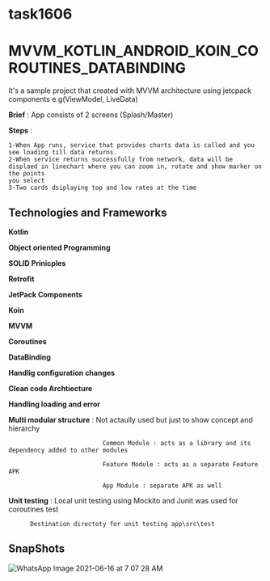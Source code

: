 # task1606
# MVVM_KOTLIN_ANDROID_KOIN_COROUTINES_DATABINDING


It's a sample project that created with MVVM architecture using jetcpack components e.g(ViewModel, LiveData)

**Brief** : App consists of 2 screens (Splash/Master)
    
      
     
**Steps** :
  
    1-When App runs, service that provides charts data is called and you see loading till data returns.
    2-When service returns successfully from network, data will be displaed in linechart where you can zoom in, rotate and show marker on the points
    you select
    3-Two cards dsiplaying top and low rates at the time
      
<h2>Technologies and Frameworks</h2>        

**Kotlin**

**Object oriented Programming**

**SOLID Prinicples**

**Retrofit**

**JetPack Components** 

**Koin**

**MVVM**

**Coroutines**

**DataBinding**

**Handlig configuration changes**

**Clean code Archtiecture**

**Handling loading and error**

**Multi modular structure** : Not actaully used but just to show concept and hierarchy 

                              Common Module : acts as a library and its dependency added to other modules
                              
                              Feature Module : acts as a separate Feature APK
                              
                              App Module : separate APK as well

**Unit testing** : Local unit testing using Mockito and Junit was used for coroutines test

          Destination directoty for unit testing app\src\test

       





<h2>SnapShots</h2>

![WhatsApp Image 2021-06-16 at 7 07 28 AM](https://user-images.githubusercontent.com/26609049/122161202-97e62200-ce71-11eb-85ef-5a44bc1a6dc9.jpeg)



